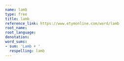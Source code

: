 ```yaml
---
name: lamb
type: free
title: lamb
reference_link: https://www.etymonline.com/word/lamb
root_name: 
root_language: 
denotation: 
word_sums:
- sum: 'Lamb + '
  respelling: lamb
---
```

